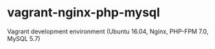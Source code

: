 # vagrant-nginx-php-mysql
Vagrant development environment (Ubuntu 16.04, Nginx, PHP-FPM 7.0, MySQL 5.7)
